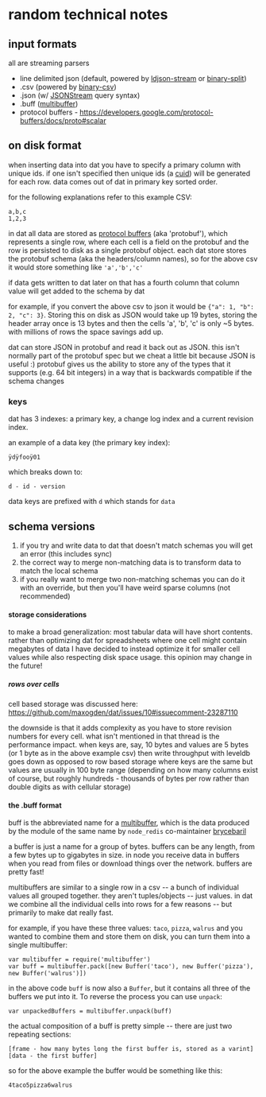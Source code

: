 # random technical notes

## input formats

all are streaming parsers

- line delimited json (default, powered by [ldjson-stream](http://npmjs.org/ldjson-stream) or [binary-split](http://npmjs.org/binary-split))
- .csv (powered by [binary-csv](http://npmjs.org/binary-csv))
- .json (w/ [JSONStream](http://npmjs.org/JSONStream) query syntax)
- .buff ([multibuffer](http://npmjs.org/multibuffer))
- protocol buffers - https://developers.google.com/protocol-buffers/docs/proto#scalar

## on disk format

when inserting data into dat you have to specify a primary column with unique ids. if one isn't specified then unique ids (a [cuid](https://www.npmjs.org/package/cuid)) will be generated for each row. data comes out of dat in primary key sorted order.

for the following explanations refer to this example CSV:

```
a,b,c
1,2,3
```

in dat all data are stored as [protocol buffers](http://npmjs.org/https://developers.google.com/protocol-buffers/docs/proto#scalar) (aka 'protobuf'), which represents a single row, where each cell is a field on the protobuf and the row is persisted to disk as a single protobuf object. each dat store stores the protobuf schema (aka the headers/column names), so for the above csv it would store something like `'a','b','c'`

if data gets written to dat later on that has a fourth column that column value will get added to the schema by dat

for example, if you convert the above csv to json it would be `{"a": 1, "b": 2, "c": 3}`. Storing this on disk as JSON would take up 19 bytes, storing the header array once is 13 bytes and then the cells 'a', 'b', 'c' is only ~5 bytes. with millions of rows the space savings add up.

dat can store JSON in protobuf and read it back out as JSON. this isn't normally part of the protobuf spec but we cheat a little bit because JSON is useful :) protobuf gives us the ability to store any of the types that it supports (e.g. 64 bit integers) in a way that is backwards compatible if the schema changes

### keys

dat has 3 indexes: a primary key, a change log index and a current revision index.

an example of a data key (the primary key index):

```
ÿdÿfooÿ01
````

which breaks down to:

```
d - id - version
```

data keys are prefixed with `d` which stands for `data`

## schema versions

1. if you try and write data to dat that doesn't match schemas you will get an error (this includes sync)
2. the correct way to merge non-matching data is to transform data to match the local schema
3. if you really want to merge two non-matching schemas you can do it with an override, but then you'll have weird sparse columns (not recommended)

#### storage considerations

to make a broad generalization: most tabular data will have short contents. rather than optimizing dat for spreadsheets where one cell might contain megabytes of data I have decided to instead optimize it for smaller cell values while also respecting disk space usage. this opinion may change in the future!

##### rows over cells

cell based storage was discussed here: https://github.com/maxogden/dat/issues/10#issuecomment-23287110

the downside is that it adds complexity as you have to store revision numbers for every cell. what isn't mentioned in that thread is the performance impact. when keys are, say, 10 bytes and values are 5 bytes (or 1 byte as in the above example csv) then write throughput with leveldb goes down as opposed to row based storage where keys are the same but values are usually in 100 byte range (depending on how many columns exist of course, but roughly hundreds - thousands of bytes per row rather than double digits as with cellular storage)


#### the .buff format

buff is the abbreviated name for a [multibuffer](https://github.com/brycebaril/multibuffer), which is the data produced by the module of the same name by `node_redis` co-maintainer [brycebaril](https://github.com/brycebaril/)

a buffer is just a name for a group of bytes. buffers can be any length, from a few bytes up to gigabytes in size. in node you receive data in buffers when you read from files or download things over the network. buffers are pretty fast!

multibuffers are similar to a single row in a csv -- a bunch of individual values all grouped together. they aren't tuples/objects -- just values. in dat we combine all the individual cells into rows for a few reasons -- but primarily to make dat really fast. 

for example, if you have these three values: `taco`, `pizza`, `walrus` and you wanted to combine them and store them on disk, you can turn them into a single multibuffer:

```
var multibuffer = require('multibuffer')
var buff = multibuffer.pack([new Buffer('taco'), new Buffer('pizza'), new Buffer('walrus')])
```

in the above code `buff` is now also a `Buffer`, but it contains all three of the buffers we put into it. To reverse the process you can use `unpack`:

```
var unpackedBuffers = multibuffer.unpack(buff)
```

the actual composition of a buff is pretty simple -- there are just two repeating sections:

```
[frame - how many bytes long the first buffer is, stored as a varint][data - the first buffer]
```

so for the above example the buffer would be something like this:

```
4taco5pizza6walrus
```

